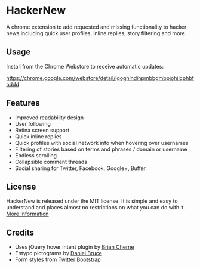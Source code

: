 # HackerNew

A chrome extension to add requested and missing functionality to hacker news including quick user profiles, inline replies, story filtering and more.


## Usage

Install from the Chrome Webstore to receive automatic updates:

https://chrome.google.com/webstore/detail/lgoghlndihpmbbgmbpjohilcphbfhddd


## Features

* Improved readability design
* User following
* Retina screen support
* Quick inline replies
* Quick profiles with social network info when hovering over usernames
* Filtering of stories based on terms and phrases / domain or username
* Endless scrolling
* Collapsible comment threads
* Social sharing for Twitter, Facebook, Google+, Buffer


## License

HackerNew is released under the MIT license. It is simple and easy to understand and places almost no restrictions on what you can do with it.
[More Information](http://en.wikipedia.org/wiki/MIT_License)


## Credits 

* Uses jQuery hover intent plugin by [Brian Cherne](http://cherne.net/brian/resources/jquery.hoverIntent.html)
* Entypo pictograms by [Daniel Bruce](http://www.entypo.com)
* Form styles from [Twitter Bootstrap](https://github.com/twitter/bootstrap)
